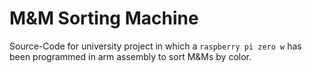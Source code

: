 # M&M Sorting Machine
Source-Code for university project in which a `raspberry pi zero w` has been programmed in arm assembly to sort M&Ms by color.